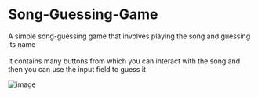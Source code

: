 # Song-Guessing-Game</br>
A simple song-guessing game that involves playing the song and guessing its name</br>
</br>
It contains many buttons from which you can interact with the song and then you can use the input field to guess it

![image](https://github.com/TGH75972/song-guessing-game/assets/87258190/9db2a42d-4514-4209-813d-68adec537376)
